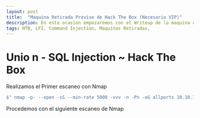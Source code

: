```yaml
---
layout: post
title:  "Maquina Retirada Previse de Hack The Box (Necesario VIP)"
description: En esta ocasion empezaremos con el Writeup de la maquina de HackTheBox llamada PREVISE
tags: HTB, LFI, Command Injection, Maquinas Retiradas,
---
```


# Unio n - SQL Injection ~ Hack The Box

Realizamos el Primer escaneo con Nmap
```bash
$" nmap -p- --open -sS --min-rate 5000 -vvv -n -Pn -oG allports 10.10.11.128       "
``` 
Procedemos con el siguiente escaneo de Nmap

```bash

```